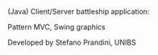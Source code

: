 (Java) Client/Server battleship application: 

Pattern MVC, Swing graphics

Developed by Stefano Prandini, UNIBS
